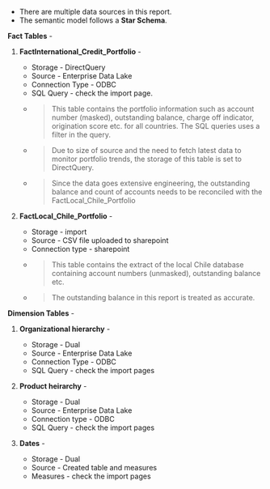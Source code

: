 - There are multiple data sources in this report. 
- The semantic model follows a **Star Schema**. 

**Fact Tables** - 

1. **FactInternational_Credit_Portfolio** -
    - Storage - DirectQuery 
    - Source - Enterprise Data Lake
    - Connection Type - ODBC
    - SQL Query - check the import page. 
    - > This table contains the portfolio information such as account number (masked), outstanding balance, charge off indicator, origination score etc. for all countries. The SQL queries uses a filter in the query. 
    - > Due to size of source and the need to fetch latest data to monitor portfolio trends, the storage of this table is set to DirectQuery. 
    - > Since the data goes extensive engineering, the outstanding balance and count of accounts needs to be reconciled with the FactLocal_Chile_Portfolio

2. **FactLocal_Chile_Portfolio** - 
    - Storage - import
    - Source - CSV file uploaded to sharepoint
    - Connection type - sharepoint
    - > This table contains the extract of the local Chile database containing account numbers (unmasked), outstanding balance etc.
    - > The outstanding balance in this report is treated as accurate. 

**Dimension Tables** -

1. **Organizational hierarchy** -
    - Storage - Dual
    - Source - Enterprise Data Lake
    - Connection Type - ODBC
    - SQL Query - check the import pages

2. **Product heirarchy** - 
    - Storage - Dual
    - Source - Enterprise Data Lake
    - Connection type - ODBC
    - SQL Query - check the import pages

3. **Dates** - 
    - Storage - Dual
    - Source - Created table and measures
    - Measures - check the import pages


